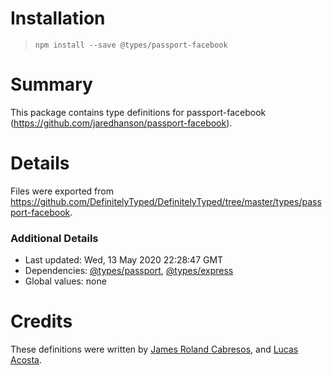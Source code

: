 # Installation
> `npm install --save @types/passport-facebook`

# Summary
This package contains type definitions for passport-facebook (https://github.com/jaredhanson/passport-facebook).

# Details
Files were exported from https://github.com/DefinitelyTyped/DefinitelyTyped/tree/master/types/passport-facebook.

### Additional Details
 * Last updated: Wed, 13 May 2020 22:28:47 GMT
 * Dependencies: [@types/passport](https://npmjs.com/package/@types/passport), [@types/express](https://npmjs.com/package/@types/express)
 * Global values: none

# Credits
These definitions were written by [James Roland Cabresos](https://github.com/staticfunction), and [Lucas Acosta](https://github.com/lucasmacosta).
